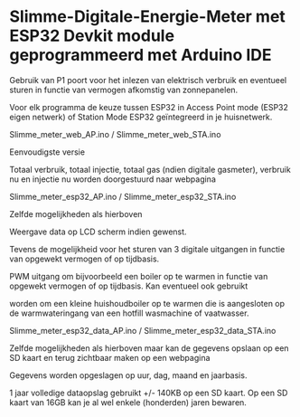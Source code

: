 # Slimme-Digitale-Energie-Meter met ESP32 Devkit module geprogrammeerd met Arduino IDE

Gebruik van P1 poort voor het inlezen van elektrisch verbruik en eventueel sturen in functie van vermogen afkomstig van zonnepanelen.

Voor elk programma de keuze tussen ESP32 in Access Point mode (ESP32 eigen netwerk) of Station Mode ESP32 geïntegreerd in je huisnetwerk.

Slimme_meter_web_AP.ino / Slimme_meter_web_STA.ino

Eenvoudigste versie

Totaal verbruik, totaal injectie, totaal gas (ndien digitale gasmeter), verbruik nu en injectie nu worden doorgestuurd naar webpagina

Slimme_meter_esp32_AP.ino / Slimme_meter_esp32_STA.ino

Zelfde mogelijkheden als hierboven

Weergave data op LCD scherm indien gewenst.

Tevens de mogelijkheid voor het sturen van 3 digitale uitgangen in functie van opgewekt vermogen of op tijdbasis.

PWM uitgang om bijvoorbeeld een boiler op te warmen in functie van opgewekt vermogen of op tijdbasis. Kan eventueel ook gebruikt

worden om een kleine huishoudboiler op te warmen die is aangesloten op de warmwateringang van een hotfill wasmachine of vaatwasser.

Slimme_meter_esp32_data_AP.ino / Slimme_meter_esp32_data_STA.ino

Zelfde mogelijkheden als hierboven maar kan de gegevens opslaan op een SD kaart en terug zichtbaar maken op een webpagina

Gegevens worden opgeslagen op uur, dag, maand en jaarbasis.

1 jaar volledige dataopslag gebruikt +/- 140KB op een SD kaart. Op een SD kaart van 16GB kan je al wel enkele (honderden) jaren bewaren.

